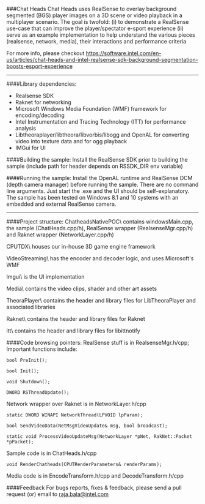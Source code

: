 ###Chat Heads
Chat Heads uses RealSense to overlay background segmented (BGS) player images on a 3D scene or video playback in a multiplayer scenario. 
The goal is twofold: 
(i) to demonstrate a RealSense use-case that can improve the player/spectator e-sport experience 
(ii) serve as an example implementation to help understand the various pieces (realsense, network, media), their interactions and performance criteria

For more info, please checkout https://software.intel.com/en-us/articles/chat-heads-and-intel-realsense-sdk-background-segmentation-boosts-esport-experience

---
####Library dependencies:
- Realsense SDK
- Raknet for networking
- Microsoft Windows Media Foundation (WMF) framework for encoding/decoding
- Intel Instrumentation and Tracing Technology (ITT) for performance analysis
- Libtheoraplayer/libtheora/libvorbis/libogg and OpenAL for converting video into texture data and for ogg playback
- IMGui for UI
 
####Building the sample:
Install the RealSense SDK prior to building the sample (include path for header depends on RSSDK_DIR env variable)

####Running the sample:
Install the OpenAL runtime and RealSense DCM (depth camera manager) before running the sample.
There are no command line arguments. Just start the .exe and the UI should be self-explanatory.
The sample has been tested on Windows 8.1 and 10 systems with an embedded and external RealSense camera.

---
####Project structure:
ChatheadsNativePOC\ contains windowsMain.cpp, the sample (ChatHeads.cpp/h), RealSense wrapper (RealsenseMgr.cpp/h) and Raknet wrapper (NetworkLayer.cpp/h)

CPUTDX\ houses our in-house 3D game engine framework

VideoStreaming\ has the encoder and decoder logic, and uses Microsoft's WMF

Imgui\ is the UI implementation

Media\ contains the video clips, shader and other art assets

TheoraPlayer\ contains the header and library files for LibTheoraPlayer and associated libraries

Raknet\ contains the header and library files for Raknet

itt\ contains the header and library files for libittnotify


####Code browsing pointers:
RealSense stuff is in RealsenseMgr.h/cpp; Important functions include:

	bool PreInit();
	
	bool Init();
       	
    void Shutdown();
       	
	DWORD RSThreadUpdate();


Network wrapper over Raknet is in NetworkLayer.h/cpp
	
	static DWORD WINAPI NetworkThread(LPVOID lpParam);
       	
	bool SendVideoData(NetMsgVideoUpdate& msg, bool broadcast);
       	
	static void ProcessVideoUpdateMsg(NetworkLayer *pNet, RakNet::Packet *pPacket);

Sample code is in ChatHeads.h/cpp
	
	void RenderChatheads(CPUTRenderParameters& renderParams);


Media code is in EncodeTransform.h/cpp and DecodeTransform.h/cpp

####Feedback
For bugs reports, fixes & feedback, please send a pull request (or) email to raja.bala@intel.com
